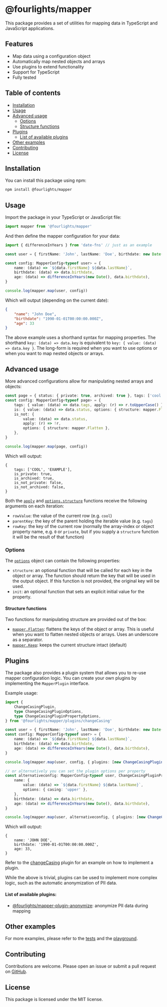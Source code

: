 # @fourlights/mapper

This package provides a set of utilities for mapping data in TypeScript and JavaScript applications.

## Features

- Map data using a configuration object
- Automatically map nested objects and arrays
- Use plugins to extend functionality
- Support for TypeScript
- Fully tested

## Table of contents

- [Installation](#installation)
- [Usage](#usage)
- [Advanced usage](#advanced-usage)
  - [Options](#options)
  - [Structure functions](#structure-functions)
- [Plugins](#plugins)
  - [List of available plugins](#list-of-available-plugins)
- [Other examples](#other-examples)
- [Contributing](#contributing)
- [License](#license)

## Installation

You can install this package using npm:

```bash
npm install @fourlights/mapper
```

## Usage

Import the package in your TypeScript or JavaScript file:

```typescript
import mapper from '@fourlights/mapper'
```

And then define the mapper configuration for your data:

```typescript
import { differenceInYears } from 'date-fns' // just as an example

const user = { firstName: 'John', lastName: 'Doe', birthdate: new Date(1990, 1, 1) }

const config: MapperConfig<typeof user> = {
	name: (data) => `${data.firstName} ${data.lastName}`,
	birthdate: (data) => data.birthdate,
	age: (data) => differenceInYears(new Date(), data.birthdate),
}

console.log(mapper.map(user, config))
```

Which will output (depending on the current date):

```json
{
	"name": "John Doe",
	"birthdate": "1990-01-01T00:00:00.000Z",
	"age": 33
}
```

The above example uses a shorthand syntax for mapping properties. The shorthand `key: (data) => data.key` is equivalent to `key: { value: (data) => data.key }`.
The long-form is required when you want to use options or when you want to map nested objects or arrays.

## Advanced usage

More advanced configurations allow for manipulating nested arrays and objects:

```typescript
const page = { status: { private: true, archived: true }, tags: ['cool', 'example'] }
const config: MapperConfig<typeof page> = {
	tags: { value: (data) => data.tags, apply: (r) => r.toUpperCase() },
	is: { value: (data) => data.status, options: { structure: mapper.Flatten } },
	is_not: {
		value: (data) => data.status,
		apply: (r) => !r,
		options: { structure: mapper.Flatten },
	},
}

console.log(mapper.map(page, config))
```

Which will output:

```json5
{
	tags: ['COOL', 'EXAMPLE'],
	is_private: true,
	is_archived: true,
	is_not_private: false,
	is_not_archived: false,
}
```

Both the [`apply`](https://github.com/Four-Lights-NL/mapper/blob/main/src/lib/map.ts#L3) and [`options.structure`](https://github.com/Four-Lights-NL/mapper/blob/main/src/lib/map.ts#L3) functions receive the following arguments on each iteration:

- `rowValue`: the value of the current row (e.g. `cool`)
- `parentKey`: the key of the parent holding the iterable value (e.g. `tags`)
- `rowKey`: the key of the current row (normally the array-index or object property name, e.g. `0` or `private`, but if you supply a `structure` function it will be the result of that function)

### Options

The [`options`](https://github.com/Four-Lights-NL/mapper/blob/main/src/lib/map.ts#L4) object can contain the following properties:

- `structure`: an optional function that will be called for each key in the object or array. The function should return the key that will be used in the output object. If this function is not provided, the original key will be used.
- `init`: an optional function that sets an explicit initial value for the property.

#### Structure functions

Two functions for manipulating structure are provided out of the box:

- [`mapper.Flatten`](https://github.com/Four-Lights-NL/mapper/blob/main/src/lib/functions.ts#L2): flattens the keys of the object or array. This is useful when you want to flatten nested objects or arrays. Uses an underscore as a separator.
- [`mapper.Keep`](https://github.com/Four-Lights-NL/mapper/blob/main/src/lib/functions.ts#L7): keeps the current structure intact (default)

## Plugins

The package also provides a plugin system that allows you to re-use mapper configuration logic. You can create your own plugins by implementing the `MapperPlugin` interface.

Example usage:

```typescript
import {
	ChangeCasingPlugin,
	type ChangeCasingPluginOptions,
	type ChangeCasingPluginPropertyOptions,
} from '@fourlights/mapper/plugins/changeCasing'

const user = { firstName: 'John', lastName: 'Doe', birthdate: new Date(1990, 1, 1) }
const config: MapperConfig<typeof user> = {
	name: (data) => `${data.firstName} ${data.lastName}`,
	birthdate: (data) => data.birthdate,
	age: (data) => differenceInYears(new Date(), data.birthdate),
}

console.log(mapper.map(user, config, { plugins: [new ChangeCasingPlugin({ casing: 'upper' })] }))

// or alternatively you can set the plugin options per property
const alternativeconfig: MapperConfig<typeof user, ChangeCasingPluginPropertyOptions> = {
	name: {
		value: (data) => `${data.firstName} ${data.lastName}`,
		options: { casing: 'upper' },
	},
	birthdate: (data) => data.birthdate,
	age: (data) => differenceInYears(new Date(), data.birthdate),
}

console.log(mapper.map(user, alternativeconfig, { plugins: [new ChangeCasingPlugin()] }))
```

Which will output:

```json5
{
	name: 'JOHN DOE',
	birthdate: '1990-01-01T00:00:00.000Z',
	age: 33,
}
```

Refer to the [changeCasing](./src/lib/plugins/changeCasing.ts) plugin for an example on how to implement a plugin.

While the above is trivial, plugins can be used to implement more complex logic, such as the automatic anonymization of PII data.

#### List of available plugins:

- [@fourlights/mapper-plugin-anonymize](https://github.com/Four-Lights-NL/mapper-plugin-anonymize): anonymize PII data during mapping

## Other examples

For more examples, please refer to the [tests](./src/lib/map.test.ts) and the [playground](./playground/src/index.ts).

## Contributing

Contributions are welcome. Please open an issue or submit a pull request on [GitHub](https://github.com/Four-Lights-NL/mapper).

## License

This package is licensed under the MIT license.
